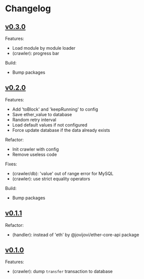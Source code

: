 # Changelog

## [v0.3.0](https://github.com/jovijovi/ether-crawler/releases/tag/v0.3.0)

Features:

- Load module by module loader
- (crawler): progress bar

Build:

- Bump packages

## [v0.2.0](https://github.com/jovijovi/ether-crawler/releases/tag/v0.2.0)

Features:

- Add 'toBlock' and 'keepRunning' to config
- Save ether_value to database
- Random retry interval
- Load default values if not configured
- Force update database if the data already exists

Refactor:

- Init crawler with config
- Remove useless code

Fixes:

- (crawler/db): 'value' out of range error for MySQL
- (crawler): use strict equality operators

Build:

- Bump packages

## [v0.1.1](https://github.com/jovijovi/ether-crawler/releases/tag/v0.1.1)

Refactor:

- (handler): instead of 'eth' by @jovijovi/ether-core-api package

## [v0.1.0](https://github.com/jovijovi/ether-crawler/releases/tag/v0.1.0)

Features:

- (crawler): dump `transfer` transaction to database
